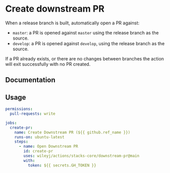 # Create downstream PR

When a release branch is built, automatically open a PR against:

- `master`: a PR is opened against `master` using the release branch as the source.
- `develop`: a PR is opened against `develop`, using the release branch as the source.

If a PR already exists, or there are no changes between branches the action will exit successfully with no PR created.

## Documentation

## Usage

```yaml
permissions:
  pull-requests: write

jobs:
  create-pr:
    name: Create Downstream PR (${{ github.ref_name }})
    runs-on: ubuntu-latest
    steps:
      - name: Open Downstream PR
        id: create-pr
        uses: wileyj/actions/stacks-core/downstream-pr@main
        with:
          token: ${{ secrets.GH_TOKEN }}
```
